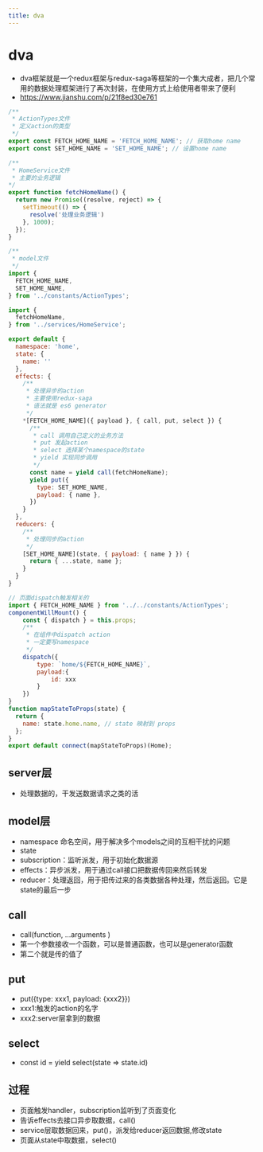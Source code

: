 ```yaml
---
title: dva
---
```


# dva
- dva框架就是一个redux框架与redux-saga等框架的一个集大成者，把几个常用的数据处理框架进行了再次封装，在使用方式上给使用者带来了便利
- https://www.jianshu.com/p/21f8ed30e761

```js
/**
 * ActionTypes文件
 * 定义action的类型
 */
export const FETCH_HOME_NAME = 'FETCH_HOME_NAME'; // 获取home name
export const SET_HOME_NAME = 'SET_HOME_NAME'; // 设置home name
```

```js
/**
 * HomeService文件
 * 主要的业务逻辑
*/
export function fetchHomeName() {
  return new Promise((resolve, reject) => {
    setTimeout(() => {
      resolve('处理业务逻辑')
    }, 1000);
  });
}
```

```js
/**
 * model文件
 */
import {
  FETCH_HOME_NAME,
  SET_HOME_NAME,
} from '../constants/ActionTypes';

import {
  fetchHomeName,
} from '../services/HomeService';

export default {
  namespace: 'home',
  state: {
    name: ''
  },
  effects: {
    /**
     * 处理异步的action
     * 主要使用redux-saga
     * 语法就是 es6 generator
     */
    *[FETCH_HOME_NAME]({ payload }, { call, put, select }) {
      /**
       * call 调用自己定义的业务方法
       * put 发起action
       * select 选择某个namespace的state
       * yield 实现同步调用
       */
      const name = yield call(fetchHomeName);
      yield put({
        type: SET_HOME_NAME,
        payload: { name },
      })
    }
  },
  reducers: {
    /**
     * 处理同步的action
     */
    [SET_HOME_NAME](state, { payload: { name } }) {
      return { ...state, name };
    }
  }
}
```

```js
// 页面dispatch触发相关的
import { FETCH_HOME_NAME } from '../../constants/ActionTypes';
componentWillMount() {
    const { dispatch } = this.props;
    /**
     * 在组件中dispatch action
     * 一定要写namespace
     */
    dispatch({
        type: `home/${FETCH_HOME_NAME}`,
        payload:{
            id: xxx
        }
    })
}
function mapStateToProps(state) {
  return {
    name: state.home.name, // state 映射到 props
  };
}
export default connect(mapStateToProps)(Home);
```
## server层

- 处理数据的，干发送数据请求之类的活

## model层

- namespace 命名空间，用于解决多个models之间的互相干扰的问题
- state
- subscription：监听派发，用于初始化数据源
- effects：异步派发，用于通过call接口把数据传回来然后转发
- reducer：处理返回，用于把传过来的各类数据各种处理，然后返回。它是state的最后一步

## call

- call(function, …arguments )
- 第一个参数接收一个函数，可以是普通函数，也可以是generator函数
- 第二个就是传的值了

## put

- put({type: xxx1, payload: {xxx2}})
- xxx1:触发的action的名字
- xxx2:server层拿到的数据

## select
- const id = yield select(state => state.id)

## 过程
- 页面触发handler，subscription监听到了页面变化
- 告诉effects去接口异步取数据，call()
- service层取数据回来，put()，派发给reducer返回数据,修改state
- 页面从state中取数据，select()